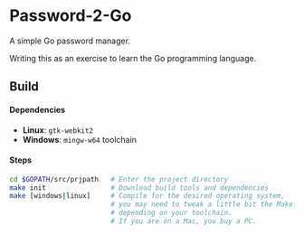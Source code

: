 # Password-2-Go

A simple Go password manager.

Writing this as an exercise to learn the Go programming language.


## Build

#### Dependencies
- **Linux**: `gtk-webkit2`
- **Windows**: `mingw-w64` toolchain

#### Steps
```bash
cd $GOPATH/src/prjpath   # Enter the project directory
make init                # Download build tools and dependencies
make [windows|linux]     # Compile for the desired operating system,
                         # you may need to tweak a little bit the Makefile
                         # depending on your toolchain.
                         # If you are on a Mac, you buy a PC.
```
